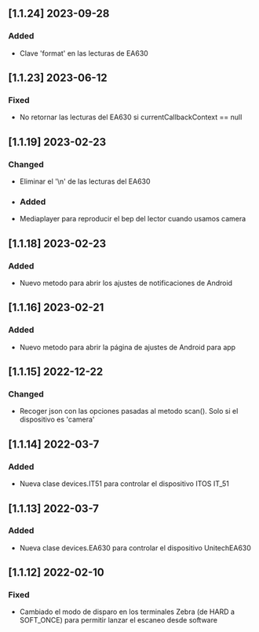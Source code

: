 ## [1.1.24] 2023-09-28

### Added
- Clave 'format' en las lecturas de EA630

## [1.1.23] 2023-06-12
### Fixed
 - No retornar las lecturas del EA630 si currentCallbackContext == null
 
## [1.1.19] 2023-02-23

### Changed
- Eliminar el '\n' de las lecturas del EA630
  
- ### Added
- Mediaplayer para reproducir el bep del lector cuando usamos camera


## [1.1.18] 2023-02-23

### Added
- Nuevo metodo para abrir los ajustes de notificaciones de Android

## [1.1.16] 2023-02-21

### Added
- Nuevo metodo para abrir la página de ajustes de Android para app

## [1.1.15] 2022-12-22

### Changed
- Recoger json con las opciones pasadas al metodo scan(). Solo si el dispositivo es 'camera'

## [1.1.14] 2022-03-7

### Added
- Nueva clase devices.IT51 para controlar el dispositivo ITOS IT_51

## [1.1.13] 2022-03-7

### Added
- Nueva clase devices.EA630 para controlar el dispositivo UnitechEA630

## [1.1.12] 2022-02-10

### Fixed
- Cambiado el modo de disparo en los terminales Zebra (de HARD a SOFT_ONCE)  para permitir lanzar el escaneo desde software
